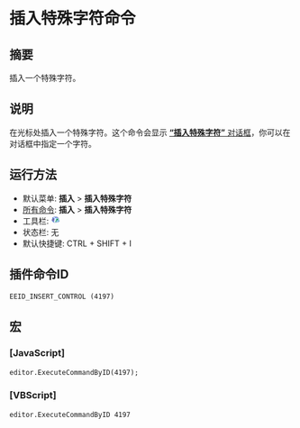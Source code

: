 # 插入特殊字符命令

## 摘要

插入一个特殊字符。

## 说明

在光标处插入一个特殊字符。这个命令会显示
[**“插入特殊字符”** 对话框](../../dlg/insert_special/index)，你可以在对话框中指定一个字符。

## 运行方法

- 默认菜单: **插入** \> **插入特殊字符**
- [所有命令](../tools/all_commands): **插入** \> **插入特殊字符**
- 工具栏: ![](../../images/insertcontrol.png)
- 状态栏: 无
- 默认快捷键: CTRL + SHIFT + I

## 插件命令ID

```
EEID_INSERT_CONTROL (4197)
```

## 宏

### \[JavaScript\]

```
editor.ExecuteCommandByID(4197);
```

### \[VBScript\]

```
editor.ExecuteCommandByID 4197
```
